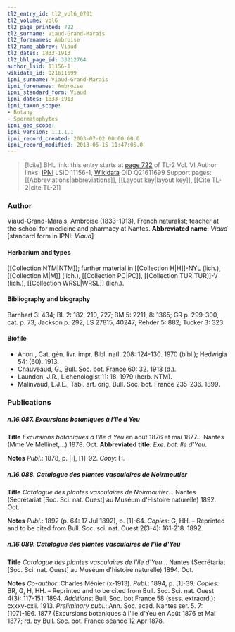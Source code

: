 ```yaml
---
tl2_entry_id: tl2_vol6_0701
tl2_volume: vol6
tl2_page_printed: 722
tl2_surname: Viaud-Grand-Marais
tl2_forenames: Ambroise
tl2_name_abbrev: Viaud
tl2_dates: 1833-1913
tl2_bhl_page_id: 33212764
author_lsid: 11156-1
wikidata_id: Q21611699
ipni_surname: Viaud-Grand-Marais
ipni_forenames: Ambroise
ipni_standard_form: Viaud
ipni_dates: 1833-1913
ipni_taxon_scope: 
- Botany
- Spermatophytes
ipni_geo_scope: 
ipni_version: 1.1.1.1
ipni_record_created: 2003-07-02 00:00:00.0
ipni_record_modified: 2013-05-15 11:47:05.0
---
```


> [!cite] BHL link: this entry starts at [page 722](https://www.biodiversitylibrary.org/page/33212764) of TL-2 Vol. VI
> Author links: [IPNI](https://www.ipni.org/a/11156-1) LSID 11156-1, [Wikidata](https://www.wikidata.org/wiki/Q21611699) QID Q21611699
> Support pages: [[Abbreviations|abbreviations]], [[Layout key|layout key]], [[Cite TL-2|cite TL-2]]

### Author

Viaud-Grand-Marais, Ambroise (1833-1913), French naturalist; teacher at the school for medicine and pharmacy at Nantes. 
**Abbreviated name**: *Viaud* \[standard form in IPNI: *Viaud*\]

#### Herbarium and types

[[Collection NTM|NTM]]; further material in [[Collection H|H]]-NYL (lich.), [[Collection M|M]] (lich.), [[Collection PC|PC]], [[Collection TUR|TUR]]-V (lich.), [[Collection WRSL|WRSL]] (lich.).

#### Bibliography and biography

Barnhart 3: 434; BL 2: 182, 210, 727; BM 5: 2211, 8: 1365; GR p. 299-300, cat. p. 73; Jackson p. 292; LS 27815, 40247; Rehder 5: 882; Tucker 3: 323.

#### Biofile

- Anon., Cat. gén. livr. impr. Bibl. natl. 208: 124-130. 1970 (bibl.); Hedwigia 54: (60). 1913.
- Chauveaud, G., Bull. Soc. bot. France 60: 32. 1913 (d.).
- Laundon, J.R., Lichenologist 11: 18. 1979 (herb. NTM).
- Malinvaud, L.J.E., Tabl. art. orig. Bull. Soc. bot. France 235-236. 1899.

### Publications

##### n.16.087. Excursions botaniques à l'Ile d Yeu

**Title**
*Excursions botaniques à l'Ile d Yeu* en août 1876 et mai 1877... Nantes (Mme Ve Mellinet,...) 1878. Oct.
**Abbreviated title**: *Exe. bot. Ile d'Yeu*.

**Notes**
*Publ*.: 1878, p. \[i\], \[1\]-92. *Copy*: H.

##### n.16.088. Catalogue des plantes vasculaires de Noirmoutier

**Title**
*Catalogue des plantes vasculaires de Noirmoutier*... Nantes (Secrétariat \[Soc. Sci. nat. Ouest\] au Muséum d'Histoire naturelle) 1892. Oct.

**Notes**
*Publ*.: 1892 (p. 64: 17 Jul 1892), p. \[1\]-64. *Copies*: G, HH. – Reprinted and to be cited from Bull. Soc. sci. nat. Ouest 2(3-4): 161-218. 1892.

##### n.16.089. Catalogue des plantes vasculaires de l'ile d'Yeu

**Title**
*Catalogue des plantes vasculaires de l'ile d'Yeu*... Nantes (Secrétariat \[Soc. Sci. nat. Ouest\] au Muséum d'histoire naturelle) 1894. Oct.

**Notes**
*Co-author*: Charles Ménier (x-1913).
*Publ*.: 1894, p. \[1\]-39. *Copies*: BR, G, H, HH. – Reprinted and to be cited from Bull. Soc. Sci. nat. Ouest 4(3): 117-151. 1894.
*Additions*: Bull. Soc. bot France 58 (sess. extraord.): cxxxv-cxli. 1913.
*Preliminary publ*.: Ann. Soc. acad. Nantes ser. 5. 7: \[107\]-196. 1877 (Excursions botaniques à l'Ile d'Yeu en Août 1876 et Mai 1877; rd. by Bull. Soc. bot. France séance 12 Apr 1878.

